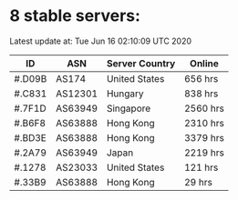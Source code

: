 # 8 stable servers:

Latest update at: Tue Jun 16 02:10:09 UTC 2020

| ID | ASN | Server Country | Online |
| -- | --- | -------------- | ------ |
| #.D09B | AS174 | United States | 656 hrs |
| #.C831 | AS12301 | Hungary | 838 hrs |
| #.7F1D | AS63949 | Singapore | 2560 hrs |
| #.B6F8 | AS63888 | Hong Kong | 2310 hrs |
| #.BD3E | AS63888 | Hong Kong | 3379 hrs |
| #.2A79 | AS63949 | Japan | 2219 hrs |
| #.1278 | AS23033 | United States | 121 hrs |
| #.33B9 | AS63888 | Hong Kong | 29 hrs |

